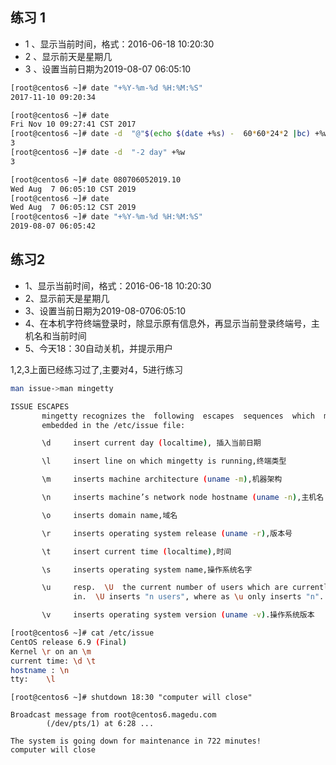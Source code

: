 ## 练习 1
* 1 、显示当前时间，格式：2016-06-18 10:20:30
* 2 、显示前天是星期几
* 3 、设置当前日期为2019-08-07 06:05:10

```bash
[root@centos6 ~]# date "+%Y-%m-%d %H:%M:%S"
2017-11-10 09:20:34
```

```bash
[root@centos6 ~]# date
Fri Nov 10 09:27:41 CST 2017
[root@centos6 ~]# date -d  "@"$(echo $(date +%s) -  60*60*24*2 |bc) +%w
3
[root@centos6 ~]# date -d  "-2 day" +%w
3
```

```bash
[root@centos6 ~]# date 080706052019.10
Wed Aug  7 06:05:10 CST 2019
[root@centos6 ~]# date
Wed Aug  7 06:05:12 CST 2019
[root@centos6 ~]# date "+%Y-%m-%d %H:%M:%S"
2019-08-07 06:05:42
```
## 练习2
* 1、显示当前时间，格式：2016-06-18 10:20:30
* 2、显示前天是星期几
* 3、设置当前日期为2019-08-0706:05:10
* 4、在本机字符终端登录时，除显示原有信息外，再显示当前登录终端号，主机名和当前时间
* 5、今天18：30自动关机，并提示用户

1,2,3上面已经练习过了,主要对4，5进行练习

```bash
man issue->man mingetty

ISSUE ESCAPES
       mingetty recognizes the  following  escapes  sequences  which  might  be
       embedded in the /etc/issue file:

       \d     insert current day (localtime), 插入当前日期

       \l     insert line on which mingetty is running,终端类型

       \m     inserts machine architecture (uname -m),机器架构

       \n     inserts machine’s network node hostname (uname -n),主机名

       \o     inserts domain name,域名

       \r     inserts operating system release (uname -r),版本号

       \t     insert current time (localtime),时间

       \s     inserts operating system name,操作系统名字

       \u     resp.  \U  the current number of users which are currently logged
              in.  \U inserts "n users", where as \u only inserts "n". 显示登陆用户数量

       \v     inserts operating system version (uname -v).操作系统版本

```
```bash
[root@centos6 ~]# cat /etc/issue
CentOS release 6.9 (Final)
Kernel \r on an \m
current time: \d \t
hostname : \n
tty:    \l

```

```
[root@centos6 ~]# shutdown 18:30 "computer will close"

Broadcast message from root@centos6.magedu.com
        (/dev/pts/1) at 6:28 ...

The system is going down for maintenance in 722 minutes!
computer will close 

```
